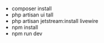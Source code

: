 - composer install
- php artisan ui tall
- php artisan jetstream:install livewire
- npm install
- npm run dev
